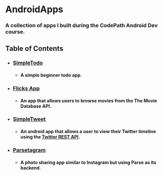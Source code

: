 # AndroidApps

### A collection of apps I built during the CodePath Android Dev course.

## Table of Contents

- ### [SimpleTodo](/SimpleTodo)
  - #### A simple beginner todo app.

- ### [Flicks App](/Flicks_App)
  - #### An app that allows users to browse movies from the The Movie Database API.

- ### [SimpleTweet](/SimpleTweet)
  - #### An android app that allows a user to view their Twitter timeline using the [Twitter REST API](https://dev.twitter.com/rest/public).

- ### [Parsetagram](Parsetagram)
  - #### A photo sharing app similar to Instagram but using Parse as its backend.
